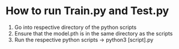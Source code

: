 # How to run Train.py and Test.py

1. Go into respective directory of the python scripts
1. Ensure that the model.pth is in the same directory as the scripts
1. Run the respective python scripts -> python3 [script].py

